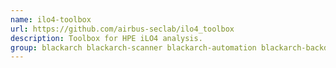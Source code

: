 ```yaml
---
name: ilo4-toolbox
url: https://github.com/airbus-seclab/ilo4_toolbox
description: Toolbox for HPE iLO4 analysis.
group: blackarch blackarch-scanner blackarch-automation blackarch-backdoor
---
```

